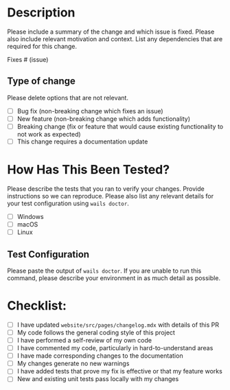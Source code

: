 # Description

Please include a summary of the change and which issue is fixed. Please also include relevant motivation and context. List any dependencies that are required for this change.

Fixes # (issue)

## Type of change
  
Please delete options that are not relevant.

- [ ] Bug fix (non-breaking change which fixes an issue)
- [ ] New feature (non-breaking change which adds functionality)
- [ ] Breaking change (fix or feature that would cause existing functionality to not work as expected)
- [ ] This change requires a documentation update

# How Has This Been Tested?
  
Please describe the tests that you ran to verify your changes. Provide instructions so we can reproduce. Please also list any relevant details for your test configuration using `wails doctor`.

- [ ] Windows
- [ ] macOS
- [ ] Linux
  
## Test Configuration

Please paste the output of `wails doctor`. If you are unable to run this command, please describe your environment in as much detail as possible.

# Checklist:

- [ ] I have updated `website/src/pages/changelog.mdx` with details of this PR
- [ ] My code follows the general coding style of this project
- [ ] I have performed a self-review of my own code
- [ ] I have commented my code, particularly in hard-to-understand areas
- [ ] I have made corresponding changes to the documentation
- [ ] My changes generate no new warnings
- [ ] I have added tests that prove my fix is effective or that my feature works
- [ ] New and existing unit tests pass locally with my changes
